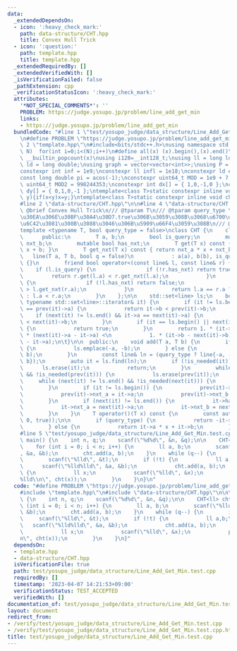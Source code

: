 ```yaml
---
data:
  _extendedDependsOn:
  - icon: ':heavy_check_mark:'
    path: data-structure/CHT.hpp
    title: Convex Hull Trick
  - icon: ':question:'
    path: template.hpp
    title: template.hpp
  _extendedRequiredBy: []
  _extendedVerifiedWith: []
  _isVerificationFailed: false
  _pathExtension: cpp
  _verificationStatusIcon: ':heavy_check_mark:'
  attributes:
    '*NOT_SPECIAL_COMMENTS*': ''
    PROBLEM: https://judge.yosupo.jp/problem/line_add_get_min
    links:
    - https://judge.yosupo.jp/problem/line_add_get_min
  bundledCode: "#line 1 \"test/yosupo_judge/data_structure/Line_Add_Get_Min.test.cpp\"\
    \n#define PROBLEM \"https://judge.yosupo.jp/problem/line_add_get_min\"\n\n#line\
    \ 2 \"template.hpp\"\n#include<bits/stdc++.h>\nusing namespace std;\n#define rep(i,\
    \ N)  for(int i=0;i<(N);i++)\n#define all(x) (x).begin(),(x).end()\n#define popcount(x)\
    \ __builtin_popcount(x)\nusing i128=__int128_t;\nusing ll = long long;\nusing\
    \ ld = long double;\nusing graph = vector<vector<int>>;\nusing P = pair<int, int>;\n\
    constexpr int inf = 1e9;\nconstexpr ll infl = 1e18;\nconstexpr ld eps = 1e-6;\n\
    const long double pi = acos(-1);\nconstexpr uint64_t MOD = 1e9 + 7;\nconstexpr\
    \ uint64_t MOD2 = 998244353;\nconstexpr int dx[] = { 1,0,-1,0 };\nconstexpr int\
    \ dy[] = { 0,1,0,-1 };\ntemplate<class T>static constexpr inline void chmax(T&x,T\
    \ y){if(x<y)x=y;}\ntemplate<class T>static constexpr inline void chmin(T&x,T y){if(x>y)x=y;}\n\
    #line 2 \"data-structure/CHT.hpp\"\n\n#line 4 \"data-structure/CHT.hpp\"\n///\
    \ @brief Convex Hull Trick\n/// @tparam T\n/// @tparam query_type \u30AF\u30A8\
    \u30EA\u306E\u30BF\u30A4\u30D7.true\u306B\u3059\u308B\u3068\u6700\u5927\u5024\u3092\
    \u6C42\u3081\u308B\u3088\u3046\u306B\u5909\u66F4\u3059\u308B\n/// @docs docs/data-structure/CHT.md\n\
    template <typename T, bool query_type = false>\nclass CHT {\n    class line {\n\
    \      public:\n        T a, b;\n        bool is_query;\n        mutable T nxt_a,\
    \ nxt_b;\n        mutable bool has_nxt;\n        T get(T x) const { return a *\
    \ x + b; }\n        T get_nxt(T x) const { return nxt_a * x + nxt_b; }\n     \
    \   line(T a, T b, bool q = false)\n            : a(a), b(b), is_query(q), has_nxt(false)\
    \ {}\n        friend bool operator<(const line& l, const line& r) {\n        \
    \    if (l.is_query) {\n                if (!r.has_nxt) return true;\n       \
    \         return r.get(l.a) < r.get_nxt(l.a);\n            }\n            if (r.is_query)\
    \ {\n                if (!l.has_nxt) return false;\n                return l.get(r.a)\
    \ > l.get_nxt(r.a);\n            }\n            return l.a == r.a ? l.b < r.b\
    \ : l.a < r.a;\n        }\n    };\n\n    std::set<line> ls;\n    bool is_needed(const\
    \ typename std::set<line>::iterator& it) {\n        if (it != ls.begin() && it->a\
    \ == prev(it)->a) {\n            return it->b < prev(it)->b;\n        }\n    \
    \    if (next(it) != ls.end() && it->a == next(it)->a) {\n            return it->b\
    \ < next(it)->b;\n        }\n        if (it == ls.begin() || next(it) == ls.end())\
    \ {\n            return true;\n        }\n        return 1. * (it->b - prev(it)->b)\
    \ * (next(it)->a - it->a) <\n            1. * (it->b - next(it)->b) * (prev(it)->a\
    \ - it->a);\n\t}\n\n  public:\n    void add(T a, T b) {\n        if (query_type)\
    \ {\n            ls.emplace(-a, -b);\n        } else {\n            ls.emplace(a,\
    \ b);\n        }\n        const line& ln = (query_type ? line{-a, -b} : line{a,\
    \ b});\n        auto it = ls.find(ln);\n        if (!is_needed(it)) {\n      \
    \      ls.erase(it);\n            return;\n        }\n        while (it != ls.begin()\
    \ && !is_needed(prev(it))) {\n            ls.erase(prev(it));\n        }\n   \
    \     while (next(it) != ls.end() && !is_needed(next(it))) {\n            ls.erase(next(it));\n\
    \        }\n        if (it != ls.begin()) {\n            prev(it)->has_nxt = true;\n\
    \            prev(it)->nxt_a = it->a;\n            prev(it)->nxt_b = it->b;\n\
    \        }\n        if (next(it) != ls.end()) {\n            it->has_nxt = true;\n\
    \            it->nxt_a = next(it)->a;\n            it->nxt_b = next(it)->b;\n\
    \        }\n    }\n    T operator()(T x) const {\n        const auto& it = ls.lower_bound(line(x,\
    \ 0, true));\n\n        if (query_type) {\n            return -it->a * x - it->b;\n\
    \        } else {\n            return it->a * x + it->b;\n        }\n    }\n};\n\
    #line 5 \"test/yosupo_judge/data_structure/Line_Add_Get_Min.test.cpp\"\n\n\nint\
    \ main() {\n    int n, q;\n    scanf(\"%d%d\", &n, &q);\n\n    CHT<ll> cht;\n\
    \    for (int i = 0; i < n; i++) {\n        ll a, b;\n        scanf(\"%lld%lld\"\
    , &a, &b);\n        cht.add(a, b);\n    }\n    while (q--) {\n        int t;\n\
    \        scanf(\"%lld\", &t);\n        if (!t) {\n            ll a,b;\n      \
    \      scanf(\"%lld%lld\", &a, &b);\n            cht.add(a, b);\n        } else\
    \ {\n            ll x;\n            scanf(\"%lld\", &x);\n            printf(\"\
    %lld\\n\", cht(x));\n        }\n    }\n}\n"
  code: "#define PROBLEM \"https://judge.yosupo.jp/problem/line_add_get_min\"\n\n\
    #include \"template.hpp\"\n#include \"data-structure/CHT.hpp\"\n\n\nint main()\
    \ {\n    int n, q;\n    scanf(\"%d%d\", &n, &q);\n\n    CHT<ll> cht;\n    for\
    \ (int i = 0; i < n; i++) {\n        ll a, b;\n        scanf(\"%lld%lld\", &a,\
    \ &b);\n        cht.add(a, b);\n    }\n    while (q--) {\n        int t;\n   \
    \     scanf(\"%lld\", &t);\n        if (!t) {\n            ll a,b;\n         \
    \   scanf(\"%lld%lld\", &a, &b);\n            cht.add(a, b);\n        } else {\n\
    \            ll x;\n            scanf(\"%lld\", &x);\n            printf(\"%lld\\\
    n\", cht(x));\n        }\n    }\n}"
  dependsOn:
  - template.hpp
  - data-structure/CHT.hpp
  isVerificationFile: true
  path: test/yosupo_judge/data_structure/Line_Add_Get_Min.test.cpp
  requiredBy: []
  timestamp: '2023-04-07 14:21:53+09:00'
  verificationStatus: TEST_ACCEPTED
  verifiedWith: []
documentation_of: test/yosupo_judge/data_structure/Line_Add_Get_Min.test.cpp
layout: document
redirect_from:
- /verify/test/yosupo_judge/data_structure/Line_Add_Get_Min.test.cpp
- /verify/test/yosupo_judge/data_structure/Line_Add_Get_Min.test.cpp.html
title: test/yosupo_judge/data_structure/Line_Add_Get_Min.test.cpp
---
```

